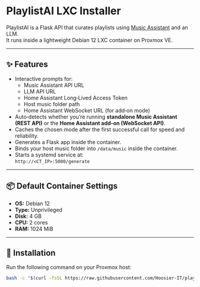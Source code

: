 # PlaylistAI LXC Installer

PlaylistAI is a Flask API that curates playlists using [Music Assistant](https://music-assistant.io/) and an LLM.  
It runs inside a lightweight Debian 12 LXC container on Proxmox VE.

---

## ✨ Features
- Interactive prompts for:
  - Music Assistant API URL
  - LLM API URL
  - Home Assistant Long‑Lived Access Token
  - Host music folder path
  - Home Assistant WebSocket URL (for add‑on mode)
- Auto‑detects whether you’re running **standalone Music Assistant (REST API)** or the **Home Assistant add‑on (WebSocket API)**.
- Caches the chosen mode after the first successful call for speed and reliability.
- Generates a Flask app inside the container.
- Binds your host music folder into `/data/music` inside the container.
- Starts a systemd service at:  
  `http://<CT_IP>:5000/generate`

---

## 📦 Default Container Settings
- **OS:** Debian 12  
- **Type:** Unprivileged  
- **Disk:** 4 GB  
- **CPU:** 2 cores  
- **RAM:** 1024 MiB  

---

## 🚀 Installation

Run the following command on your Proxmox host:

```bash
bash -c "$(curl -fsSL https://raw.githubusercontent.com/Hoosier-IT/playlistai/main/ct/playlistai.sh)"
